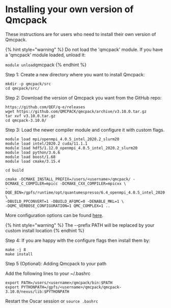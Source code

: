 # Installing your own version of Qmcpack



These instructions are for users who need to install their own version of Qmcpack. 

{% hint style="warning" %}
Do not load the 'qmcpack' module.  If you have a 'qmcpack' module loaded, unload it:

`module unload`qmcpack
{% endhint %}

Step 1: Create a new directory where you want to install Qmcpack:

```text
mkdir -p qmcpack/src
cd qmcpack/src/
```

Step 2: Download the version of Qmcpack you want from the GitHub repo:

```text
https://github.com/QEF/q-e/releases
wget https://github.com/QMCPACK/qmcpack/archive/v3.10.0.tar.gz
tar xvf v3.10.0.tar.gz
cd qmcpack-3.10.0/
```

Step 3: Load the newer compiler module and configure it with custom flags.

```text
module load mpi/openmpi_4.0.5_intel_2020.2_slurm20
module load intel/2020.2 cuda/11.1.1
module load hdf5/1.12.0_openmpi_4.0.5_intel_2020.2_slurm20
module load python/3.6.6
module load boost/1.68
module load cmake/3.15.4

cd build

cmake -DCMAKE_INSTALL_PREFIX=/users/<username>/qmcpack/ -DCMAKE_C_COMPILER=mpicc -DCMAKE_CXX_COMPILER=mpicxx \
-DQE_BIN=/gpfs/runtime/opt/quantumespresso/6.4_openmpi_4.0.5_intel_2020.2_slurm20/bin/ \
-DBUILD_PPCONVERT=1 -DBUILD_AFQMC=0 -DENABLE_MKL=1 \
-DQMC_VERBOSE_CONFIGURATION=1 QMC_COMPLEX=1 ..
```

More configuration options can be found [here](https://qmcpack.readthedocs.io/en/develop/installation.html#installation-steps).

{% hint style="warning" %}
The --prefix PATH will be replaced by your custom install location
{% endhint %}

Step 4: If you are happy with the configure flags then install them by:

```text
make -j 8
make install 
```

Step 5 \(Optional\): Adding Qmcpack to your path

Add the following lines to your ~/.bashrc

```text
export PATH=/users/<username>/qmcpack/bin:$PATH
export PYTHONPATH=/gpfs/<username>/qmcpack/qmcpack-3.10.0/nexus/lib:$PYTHONPATH
```

Restart the Oscar session or `source .bashrc` 

